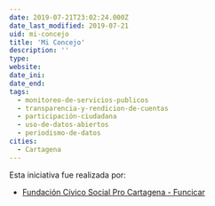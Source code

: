 ```yaml
---
date: 2019-07-21T23:02:24.000Z
date_last_modified: 2019-07-21
uid: mi-concejo
title: 'Mi Concejo'
description: ''
type: 
website: 
date_ini: 
date_end: 
tags:
  - monitoreo-de-servicios-publicos
  - transparencia-y-rendicion-de-cuentas
  - participación-ciudadana
  - uso-de-datos-abiertos
  - periodismo-de-datos
cities: 
  - Cartagena
---
```


Esta iniciativa fue realizada por:

- [Fundación Cívico Social Pro Cartagena - Funcicar](/organizaciones/fundacion-civico-social-pro-cartagena-funcicar)
